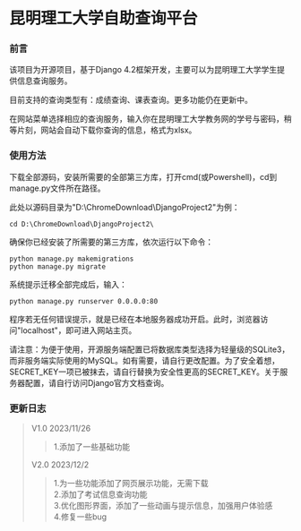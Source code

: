 # 昆明理工大学自助查询平台

### 前言

该项目为开源项目，基于Django 4.2框架开发，主要可以为昆明理工大学学生提供信息查询服务。

目前支持的查询类型有：成绩查询、课表查询。更多功能仍在更新中。

在网站菜单选择相应的查询服务，输入你在昆明理工大学教务网的学号与密码，稍等片刻，网站会自动下载你查询的信息，格式为xlsx。


### 使用方法

下载全部源码，安装所需要的全部第三方库，打开cmd(或Powershell)，cd到manage.py文件所在路径。

此处以源码目录为"D:\ChromeDownload\DjangoProject2\"为例：
```shell
cd D:\ChromeDownload\DjangoProject2\
```

确保你已经安装了所需要的第三方库，依次运行以下命令：
```shell
python manage.py makemigrations
python manage.py migrate
```

系统提示迁移全部完成后，输入：
```shell
python manage.py runserver 0.0.0.0:80
```

程序若无任何错误提示，就是已经在本地服务器成功开启。此时，浏览器访问"localhost"，即可进入网站主页。

请注意：为便于使用，开源服务端配置已将数据库类型选择为轻量级的SQLite3，而非服务端实际使用的MySQL。如有需要，请自行更改配置。为了安全着想，SECRET_KEY一项已被抹去，请自行替换为安全性更高的SECRET_KEY。关于服务器配置，请自行访问Django官方文档查询。

### 更新日志

> V1.0 
> 2023/11/26
> >1.添加了一些基础功能
>
> V2.0 2023/12/2
> > 1.为一些功能添加了网页展示功能，无需下载  
> > 2.添加了考试信息查询功能  
> > 3.优化图形界面，添加了一些动画与提示信息，加强用户体验感  
> > 4.修复一些bug